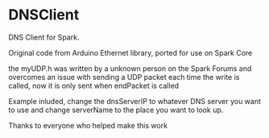 DNSClient
=========

DNS Client for Spark. 


Original code from Arduino Ethernet library, ported for use on Spark Core

the myUDP.h was written by a unknown person on the Spark Forums and overcomes an issue 
with sending a UDP packet each time the write is called, now it is only sent 
when endPacket is called

Example inluded, change the dnsServerIP to whatever DNS server you want to use
and change serverName to the place you want to look up.

Thanks to everyone who helped make this work

